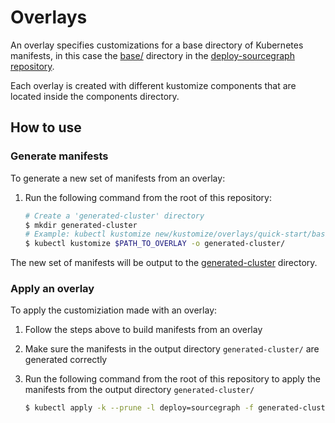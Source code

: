 # Overlays

An overlay specifies customizations for a base directory of Kubernetes manifests, in this case the [base/](https://sourcegraph.com/github.com/sourcegraph/deploy-sourcegraph@master/-/tree/base) directory in the [deploy-sourcegraph repository](https://sourcegraph.com/github.com/sourcegraph/deploy-sourcegraph@master).

Each overlay is created with different kustomize components that are located inside the components directory.

## How to use

### Generate manifests

To generate a new set of manifests from an overlay:

1. Run the following command from the root of this repository:

   ```bash
   # Create a 'generated-cluster' directory
   $ mkdir generated-cluster
   # Example: kubectl kustomize new/kustomize/overlays/quick-start/basic/xs -o generated-cluster/
   $ kubectl kustomize $PATH_TO_OVERLAY -o generated-cluster/
   ```

The new set of manifests will be output to the [generated-cluster](../../../generated-cluster/) directory.

### Apply an overlay

To apply the customiziation made with an overlay:

1. Follow the steps above to build manifests from an overlay
2. Make sure the manifests in the output directory `generated-cluster/` are generated correctly
3. Run the following command from the root of this repository to apply the manifests from the output directory `generated-cluster/`

   ```bash
   $ kubectl apply -k --prune -l deploy=sourcegraph -f generated-cluster/
   ```
